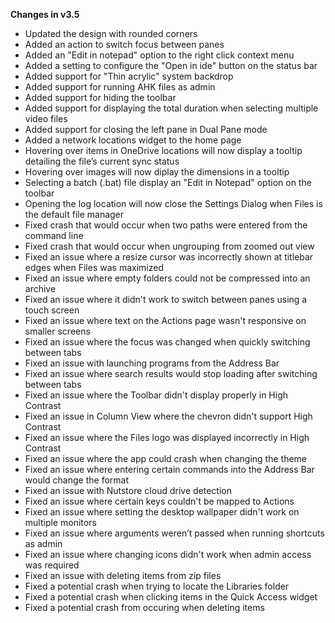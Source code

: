 **Changes in v3.5**

- Updated the design with rounded corners
- Added an action to switch focus between panes
- Added an "Edit in notepad" option to the right click context menu
- Added a setting to configure the "Open in ide" button on the status bar
- Added support for "Thin acrylic" system backdrop
- Added support for running AHK files as admin
- Added support for hiding the toolbar
- Added support for displaying the total duration when selecting multiple video files
- Added support for closing the left pane in Dual Pane mode
- Added a network locations widget to the home page
- Hovering over items in OneDrive locations will now display a tooltip detailing the file’s current sync status
- Hovering over images will now diplay the dimensions in a tooltip
- Selecting a batch (.bat) file display an "Edit in Notepad" option on the toolbar
- Opening the log location will now close the Settings Dialog when Files is the default file manager
- Fixed crash that would occur when two paths were entered from the command line
- Fixed crash that would occur when ungrouping from zoomed out view
- Fixed an issue where a resize cursor was incorrectly shown at titlebar edges when Files was maximized
- Fixed an issue where empty folders could not be compressed into an archive
- Fixed an issue where it didn't work to switch between panes using a touch screen
- Fixed an issue where text on the Actions page wasn't responsive on smaller screens
- Fixed an issue where the focus was changed when quickly switching between tabs
- Fixed an issue with launching programs from the Address Bar
- Fixed an issue where search results would stop loading after switching between tabs
- Fixed an issue where the Toolbar didn't display properly in High Contrast
- Fixed an issue in Column View where the chevron didn't support High Contrast
- Fixed an issue where the Files logo was displayed incorrectly in High Contrast
- Fixed an issue where the app could crash when changing the theme
- Fixed an issue where entering certain commands into the Address Bar would change the format
- Fixed an issue with Nutstore cloud drive detection
- Fixed an issue where certain keys couldn't be mapped to Actions
- Fixed an issue where setting the desktop wallpaper didn't work on multiple monitors
- Fixed an issue where arguments weren’t passed when running shortcuts as admin
- Fixed an issue where changing icons didn't work when admin access was required
- Fixed an issue with deleting items from zip files
- Fixed a potential crash when trying to locate the Libraries folder
- Fixed a potential crash when clicking items in the Quick Access widget
- Fixed a potential crash from occuring when deleting items
